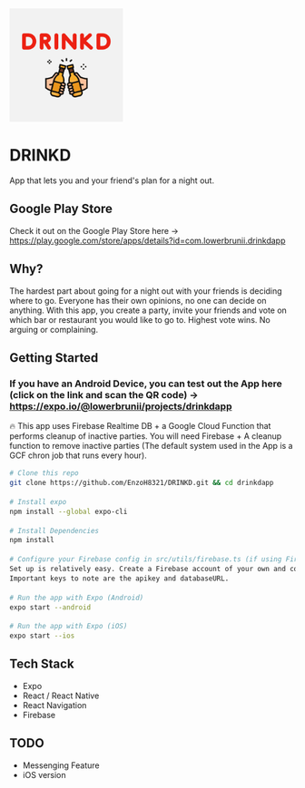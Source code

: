  <img src="/assets/splash_icon_app.png" height="200">

# DRINKD
App that lets you and your friend's plan for a night out. 

## Google Play Store
Check it out on the Google Play Store here -> https://play.google.com/store/apps/details?id=com.lowerbrunii.drinkdapp

## Why?
The hardest part about going for a night out with your friends is deciding where to go. Everyone has their own opinions, no one can decide on anything. With this app, you create a party, invite your friends and vote on which bar or restaurant you would like to go to. Highest vote wins. No arguing or complaining. 

## Getting Started

### If you have an Android Device, you can test out the App here (click on the link and scan the QR code) -> https://expo.io/@lowerbrunii/projects/drinkdapp

:fire: This app uses Firebase Realtime DB  + a Google Cloud Function that performs cleanup of inactive parties. You will need Firebase + A cleanup function to remove inactive parties (The default system used in the App is a GCF chron job that runs every hour).

```bash
# Clone this repo
git clone https://github.com/EnzoH8321/DRINKD.git && cd drinkdapp

# Install expo
npm install --global expo-cli

# Install Dependencies
npm install

# Configure your Firebase config in src/utils/firebase.ts (if using Firebase)
Set up is relatively easy. Create a Firebase account of your own and copy the firebaseConfig object in your Firebase SDK snippet and paste into the firebaseConfig in the repo. 
Important keys to note are the apikey and databaseURL.

# Run the app with Expo (Android)
expo start --android

# Run the app with Expo (iOS)
expo start --ios
```
## Tech Stack

* Expo
* React / React Native
* React Navigation
* Firebase

## TODO

 * Messenging Feature
 * iOS version
